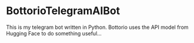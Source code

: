 # BottorioTelegramAIBot
This is my telegram bot written in Python. Bottorio uses the API model from Hugging Face to do something useful...
